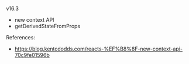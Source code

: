 v16.3
- new context API
- getDerivedStateFromProps

References:
- https://blog.kentcdodds.com/reacts-%EF%B8%8F-new-context-api-70c9fe01596b